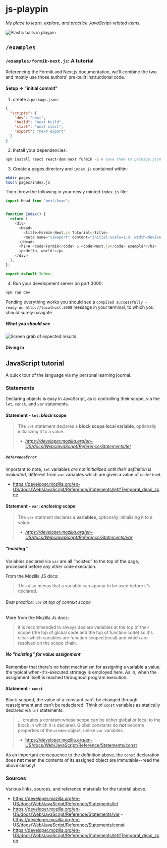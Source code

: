 # js-playpin
_My place to learn, explore, and practice JavaScript-related items._

![Plastic balls in playpin](https://storage.googleapis.com/github.thinkjrs.dev/greyson-joralemon-9IBqihqhuHc-unsplash.jpg)

## `/examples`

### `/examples/formik-next.js`: A tutorial

Referencing the Formik and Next.js documentation, we'll combine the
two and mostly use those authors' pre-built instructional code.

#### Setup -> "initial commit"

1. create a `package.json`:
```json
{
  "scripts": {
    "dev": "next",
    "build": "next build",
    "start": "next start",
    "export": "next export"
  }
}
```
2. Install your dependencies:
```bash
npm install react react-dom next formik -S # save them to package.json
```
3. Create a pages directory and `index.js` contained within:
```bash
mkdir pages
touch pages/index.js
```

Then throw the following in your newly minted `index.js` file:
```javascript
import Head from 'next/head';


function Index() {
  return (
    <div>
      <Head>
        <title>Formik-Next.js Tutorial</title>
        <meta name="viewport" content="initial-scale=1.0, width=device-width" />
      </Head>
      <h1>A <code>Formik</code> & <code>Next.js</code> exemplar</h1>
      <p>Hello, world!</p>
    </div>
  );
};

export default Index;
```

4. Run your development server on port 3000:
```bash
npm run dev
```

Pending everything works you should see a `compiled successfully - 
ready on http://localhost:3000` message in your terminal, to which
you should surely navigate.

##### What you should see

![Screen grab of expected results](https://storage.googleapis.com/github.thinkjrs.dev/formik-nextjs01.JPG)

#### Diving in



## JavaScript tutorial

A quick tour of the language via my personal learning journal.

### Statements

Declaring objects is easy in JavaScript, as is controlling their scope, via the `let`, `const`, and `var` statements.

#### Statement - `let`: _block_ scope
> The `let` statement declares a **block scope local variable**, optionally initializing it to a value.
> - _https://developer.mozilla.org/en-US/docs/Web/JavaScript/Reference/Statements/let_

##### `ReferenceError` 
Important to note, `let` variables _are not initialized until their definition is evaluated_, different from `var` variables which are given a value of `undefined`.

- https://developer.mozilla.org/en-US/docs/Web/JavaScript/Reference/Statements/let#Temporal_dead_zone
#### Statement - `var`: _enclosing_ scope
> The `var` statment declares a **variables**, optionally initializing it to a value.
> - _https://developer.mozilla.org/en-US/docs/Web/JavaScript/Reference/Statements/var_

##### "hoisting" 

Variables declared via `var` are all "hoisted" to the top of the page, processed before any other code execution.

From the Mozilla JS docs:
> This also menas that a variable can appear to be used before it's declared.

###### Best practice: `var` at top of context scope

More from the Mozilla Js docs:
> it is recommended to always declare variables at the top of their scope (the top of global code and the top of function code) so it's clear which variables are function scoped (local) and which are resolved on the scope chain.

##### No "hoisting" for value assignment
Remember that there's no hoist mechanism for assigning a variable a value; the typical when-it's-executed strategy is employed here. As in, when the assignment itself is reached throughout program execution.

#### Statement - `const`

Block-scoped, the value of a constant can't be changed through
reassignment and can't be redeclared. Think of `const` variables as
statically declared via `let` statements.

> ... creates a constant whose scope can be either global or local to the block in which it is declared. Global constants do **not** become properties of the `window` object, unlike `var` variables.
> - https://developer.mozilla.org/en-US/docs/Web/JavaScript/Reference/Statements/const

As an important consequence to the definition above, the `const` declaration does **not** mean the contents of its assigned object
are immutable--read the above closely!

### Sources

Various links, sources, and reference materials for the tutorial above.

- https://developer.mozilla.org/en-US/docs/Web/JavaScript/Reference/Statements/let 
- https://developer.mozilla.org/en-US/docs/Web/JavaScript/Reference/Statements/var 
-https://developer.mozilla.org/en-US/docs/Web/JavaScript/Reference/Statements/const 
- https://developer.mozilla.org/en-US/docs/Web/JavaScript/Reference/Statements/let#Temporal_dead_zone 
